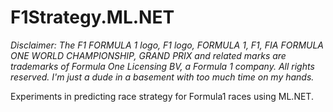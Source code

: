 ﻿# F1Strategy.ML.NET

_Disclaimer: The F1 FORMULA 1 logo, F1 logo, FORMULA 1, F1, FIA FORMULA ONE WORLD CHAMPIONSHIP, GRAND PRIX and related marks are trademarks of Formula One Licensing BV, a Formula 1 company. All rights reserved. I'm just a dude in a basement with too much time on my hands._

Experiments in predicting race strategy for Formula1 races using ML.NET.
